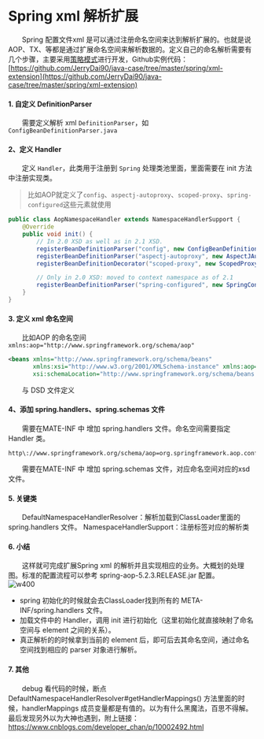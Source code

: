 # Spring xml 解析扩展

　　Spring 配置文件xml 是可以通过注册命名空间来达到解析扩展的。也就是说 AOP、TX、等都是通过扩展命名空间来解析数据的。定义自己的命名解析需要有几个步骤，主要采用[策略模式](https://www.runoob.com/design-pattern/strategy-pattern.html)进行开发，Github实例代码：[https://github.com/JerryDai90/java-case/tree/master/spring/xml-extension](https://github.com/JerryDai90/java-case/tree/master/spring/xml-extension)

#### 1. 自定义 DefinitionParser

　　需要定义解析 xml `DefinitionParser`，如 `ConfigBeanDefinitionParser.java`

#### 2、定义 Handler

　　定义 `Handler`，此类用于注册到 `Spring` 处理类池里面，里面需要在 init 方法中注册实现类。

> 比如AOP就定义了`config`、`aspectj-autoproxy`、`scoped-proxy`、`spring-configured`这些元素就使用
>

```java
public class AopNamespaceHandler extends NamespaceHandlerSupport {
	@Override
	public void init() {
		// In 2.0 XSD as well as in 2.1 XSD.
		registerBeanDefinitionParser("config", new ConfigBeanDefinitionParser());
		registerBeanDefinitionParser("aspectj-autoproxy", new AspectJAutoProxyBeanDefinitionParser());
		registerBeanDefinitionDecorator("scoped-proxy", new ScopedProxyBeanDefinitionDecorator());

		// Only in 2.0 XSD: moved to context namespace as of 2.1
		registerBeanDefinitionParser("spring-configured", new SpringConfiguredBeanDefinitionParser());
	}
}
```

#### 3. 定义 xml 命名空间

　　比如AOP 的命名空间 `xmlns:aop="http://www.springframework.org/schema/aop"`

```xml
<beans xmlns="http://www.springframework.org/schema/beans"
       xmlns:xsi="http://www.w3.org/2001/XMLSchema-instance" xmlns:aop="http://www.springframework.org/schema/aop"
       xsi:schemaLocation="http://www.springframework.org/schema/beans http://www.springframework.org/schema/beans/spring-beans.xsd http://www.springframework.org/schema/aop http://www.springframework.org/schema/aop/spring-aop.xsd">

```

　　与 DSD 文件定义

#### 4、添加 spring.handlers、spring.schemas 文件

　　需要在MATE-INF 中 增加 spring.handlers 文件。命名空间需要指定 Handler 类。

```
http\://www.springframework.org/schema/aop=org.springframework.aop.config.AopNamespaceHandler
```

　　需要在MATE-INF 中 增加 spring.schemas 文件，对应命名空间对应的xsd文件。

#### 5. 关键类

　　DefaultNamespaceHandlerResolver：解析加载到ClassLoader里面的  spring.handlers 文件。
NamespaceHandlerSupport：注册标签对应的解析类

#### 6. 小结

　　这样就可完成扩展Spring xml 的解析并且实现相应的业务。大概划的处理图。标准的配置流程可以参考 spring-aop-5.2.3.RELEASE.jar 配置。  
![w400](http://img.lsof.fun/2020-05-04-15885707470215.jpg)

* spring 初始化的时候就会去ClassLoader找到所有的 META-INF/spring.handlers 文件。
* 加载文件中的 Handler，调用 init 进行初始化（这里初始化就直接映射了命名空间与 element 之间的关系）。
* 真正解析的的时候拿到当前的 element 后，即可后去其命名空间，通过命名空间找到相应的 parser 对象进行解析。

#### 7. 其他

　　debug 看代码的时候，断点DefaultNamespaceHandlerResolver#getHandlerMappings() 方法里面的时候，handlerMappings 成员变量都是有值的。以为有什么黑魔法，百思不得解。最后发现另外以为大神也遇到，附上链接：https://www.cnblogs.com/developer_chan/p/10002492.html
